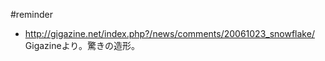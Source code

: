

#reminder



* http://gigazine.net/index.php?/news/comments/20061023_snowflake/ Gigazineより。驚きの造形。





